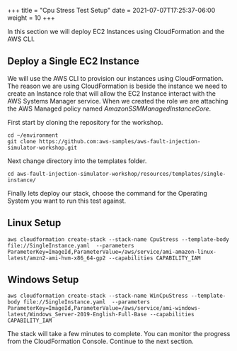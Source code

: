 +++
title = "Cpu Stress Test Setup"
date =  2021-07-07T17:25:37-06:00
weight = 10
+++

In this section we will deploy EC2 Instances using CloudFormation and the AWS CLI. 

## Deploy a Single EC2 Instance

We will use the AWS CLI to provision our instances using CloudFormation. The reason we are using CloudFormation is beside the instance we need to create an Instance role that will allow the EC2 Instance interact with the AWS Systems Manager service. When we created the role we are attaching the AWS Managed policy named *AmazonSSMManagedInstanceCore*.


First start by cloning the repository for the workshop.

```
cd ~/environment
git clone https://github.com:aws-samples/aws-fault-injection-simulator-workshop.git
```

Next change directory into the templates folder.

```
cd aws-fault-injection-simulator-workshop/resources/templates/single-instance/
```

Finally lets deploy our stack, choose the command for the Operating System you want to run this test against.

## Linux Setup

```
aws cloudformation create-stack --stack-name CpuStress --template-body file://SingleInstance.yaml  --parameters ParameterKey=ImageId,ParameterValue=/aws/service/ami-amazon-linux-latest/amzn2-ami-hvm-x86_64-gp2 --capabilities CAPABILITY_IAM
```

## Windows Setup

```
aws cloudformation create-stack --stack-name WinCpuStress --template-body file://SingleInstance.yaml  --parameters ParameterKey=ImageId,ParameterValue=/aws/service/ami-windows-latest/Windows_Server-2019-English-Full-Base --capabilities CAPABILITY_IAM
```

The stack will take a few minutes to complete. 
You can monitor the progress from the CloudFormation Console. 
Continue to the next section.